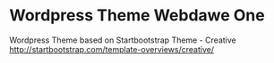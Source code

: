 # Wordpress Theme Webdawe One
Wordpress Theme based on Startbootstrap Theme - Creative
http://startbootstrap.com/template-overviews/creative/

